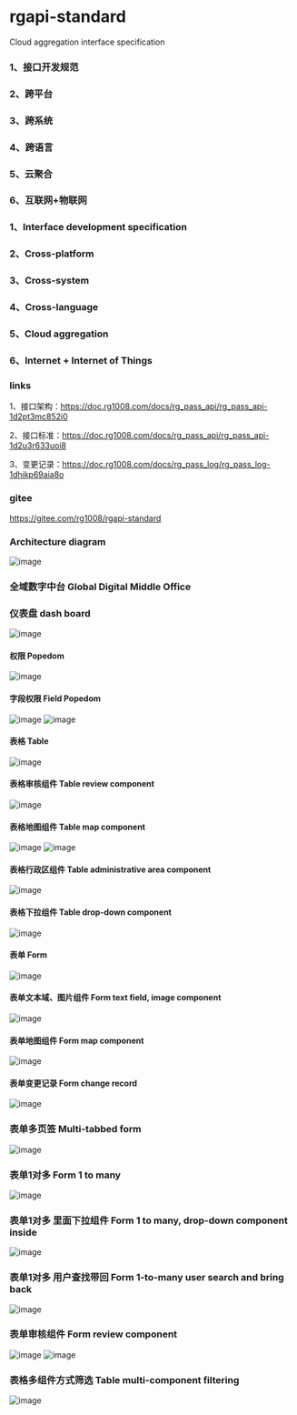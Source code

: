 # rgapi-standard
Cloud aggregation interface specification
### 1、接口开发规范
### 2、跨平台
### 3、跨系统
### 4、跨语言
### 5、云聚合
### 6、互联网+物联网

### 1、Interface development specification
### 2、Cross-platform
### 3、Cross-system
### 4、Cross-language
### 5、Cloud aggregation
### 6、Internet + Internet of Things

### links
1、接口架构：https://doc.rg1008.com/docs/rg_pass_api/rg_pass_api-1d2pt3mc852i0

2、接口标准：https://doc.rg1008.com/docs/rg_pass_api/rg_pass_api-1d2u3r633uoi8

3、变更记录：https://doc.rg1008.com/docs/rg_pass_log/rg_pass_log-1dhikp69aia8o

###  gitee
https://gitee.com/rg1008/rgapi-standard


### Architecture diagram
![image](https://user-images.githubusercontent.com/36293698/145318488-512e18a2-f512-46d2-b851-214e31ed6d35.png)

### 全域数字中台 Global Digital Middle Office
### 仪表盘 dash board
![image](https://user-images.githubusercontent.com/36293698/148018549-5f94cac3-3178-43e1-8d0e-f79e2aa1dcbe.png)
#### 权限 Popedom
![image](https://user-images.githubusercontent.com/36293698/146658450-6c82314c-4d27-4bcd-9496-60361af07f39.png)
#### 字段权限 Field Popedom
![image](https://user-images.githubusercontent.com/36293698/146658467-20c6faf6-b1c0-4de0-81dd-3fd49b6be758.png)
![image](https://user-images.githubusercontent.com/36293698/146658479-335a085b-01b9-4861-9b96-db7be7166716.png)

#### 表格 Table
![image](https://user-images.githubusercontent.com/36293698/146658441-be33fc76-0b32-4957-bcd8-75f82d000cff.png)
#### 表格审核组件 Table review component
![image](https://user-images.githubusercontent.com/36293698/146658488-3d2685f1-1784-4f85-bb90-ba754d4c8ad0.png)
#### 表格地图组件 Table map component
![image](https://user-images.githubusercontent.com/36293698/146658510-ee629569-9aa5-476c-a3e5-48043d61baa6.png)
![image](https://user-images.githubusercontent.com/36293698/146658515-f1fdb85c-5017-4c05-8b9e-9cbe931d6a3e.png)
#### 表格行政区组件 Table administrative area component
![image](https://user-images.githubusercontent.com/36293698/146658524-135b94d5-57f4-46ff-8347-73b48c408ad0.png)
#### 表格下拉组件 Table drop-down component
![image](https://user-images.githubusercontent.com/36293698/146658544-20b1edbd-dc50-47cd-b882-1526ff59d6e7.png)
#### 表单 Form
![image](https://user-images.githubusercontent.com/36293698/146658561-fee095f8-9365-464c-9972-4d578980c3f5.png)

#### 表单文本域、图片组件 Form text field, image component
![image](https://user-images.githubusercontent.com/36293698/146658570-a25e3df3-86f3-435d-9da3-38dea55ec6b0.png)

#### 表单地图组件 Form map component
![image](https://user-images.githubusercontent.com/36293698/146658598-e23381c2-bc84-403a-ab35-344af248f8db.png)

#### 表单变更记录 Form change record
![image](https://user-images.githubusercontent.com/36293698/146658605-1e45c656-da9b-48ad-a0bd-8ea67d673774.png)

### 表单多页签 Multi-tabbed form
![image](https://user-images.githubusercontent.com/36293698/147865095-da961233-f77f-43fc-a62c-3e4d37863540.png)

### 表单1对多 Form 1 to many
![image](https://user-images.githubusercontent.com/36293698/147865117-3d5ea9d0-4002-408f-8d9a-2c909729bf78.png)

### 表单1对多 里面下拉组件 Form 1 to many, drop-down component inside
![image](https://user-images.githubusercontent.com/36293698/147865130-e18a3028-a23a-46a3-8cff-c618bd11a7da.png)

### 表单1对多 用户查找带回 Form 1-to-many user search and bring back
![image](https://user-images.githubusercontent.com/36293698/147865146-b3a68bea-29a2-4e19-9763-326264d740ea.png)

### 表单审核组件 Form review component
![image](https://user-images.githubusercontent.com/36293698/147865171-58d513cf-7fc5-4dca-af5b-92a89ba3c870.png)
![image](https://user-images.githubusercontent.com/36293698/148017522-10bde83f-7510-4c98-a9c2-908ba2bc3d34.png)

### 表格多组件方式筛选 Table multi-component filtering
![image](https://user-images.githubusercontent.com/36293698/148647268-04130f0e-27e9-468d-8817-137adaf3a101.png)


